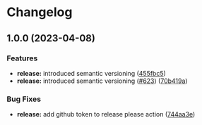 # Changelog

## 1.0.0 (2023-04-08)


### Features

* **release:** introduced semantic versioning ([455fbc5](https://github.com/cayacdev/cashbox/commit/455fbc5a49397214ca4298dc2680c5126919303d))
* **release:** introduced semantic versioning ([#623](https://github.com/cayacdev/cashbox/issues/623)) ([70b419a](https://github.com/cayacdev/cashbox/commit/70b419a6a6292cdab672a44ec9abff3933092328))


### Bug Fixes

* **release:** add github token to release please action ([744aa3e](https://github.com/cayacdev/cashbox/commit/744aa3eedde79ef5a58dbd5e8aa06fe22b9e6f12))
